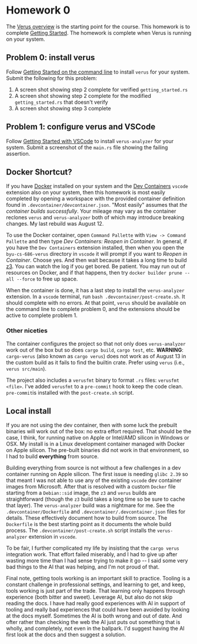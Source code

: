 # Homework 0

The [Verus overview](https://verus-lang.github.io/verus/guide/overview.html) is the starting point for the course. This homework is to complete [Getting Started](https://verus-lang.github.io/verus/guide/getting_started.html). The homework is complete when Verus is running on your system.

## Problem 0: install verus

Follow [Getting Started on the command line](https://verus-lang.github.io/verus/guide/getting_started_cmd_line.html) to install `verus` for your system. Submit the following for this problem:

1. A screen shot showing step 2 complete for verified `getting_started.rs`
1. A screen shot showing step 2 complete for the modified `getting_started.rs` that doesn't verify
1. A screen shot showing step 3 complete

## Problem 1: configure verus and VSCode

Follow [Getting Started with VSCode](https://verus-lang.github.io/verus/guide/getting_started_vscode.html) to install `verus-analyzer` for your system. Submit a screenshot of the `main.rs` file showing the failing assertion.

## Docker Shortcut?

If you have [Docker](https://www.docker.com) installed on your system and the [Dev Containers](https://marketplace.visualstudio.com/items?itemName=ms-vscode-remote.remote-containers) `vscode` extension also on your system, then this homework is most easily completed by opening a workspace with the provided container definition found in `.devcontainer/devcontainer.json`. "Most easily" assumes that _the container builds successfully_. Your mileage may vary as the container reclones `verus` and `verus-analyzer` both of which may introduce breaking changes. My last rebuild was August 12.

To use the Docker container, open `Command Pallette` with `View -> Command Pallette` and then type _Dev Containers: Reopen in Container_. In general, if you have the `Dev Containers` extension installed, then when you open the `byu-cs-686-verus` directory in `vscode` it will prompt if you want to _Reopen in Container_. Choose yes. And then wait because it takes a long time to build [z3](https://github.com/Z3Prover/z3). You can watch the log if you get bored. Be patient. You may run out of resources on Docker, and if that happens, then try `docker builder prune --all --force` to free up space.

When the container is done, it has a last step to install the `verus-analyzer` extension. In a `vscode` terminal, run `bash .devcontainer/post-create.sh`. It should complete with no errors. At that point, `verus` should be available on the command line to complete problem 0, and the extensions should be active to complete problem 1.

### Other niceties

The container configures the project so that not only does `verus-analyzer` work out of the box but so does `cargo build`, `cargo test`, etc. **WARNING**: `cargo-verus` (also known as `cargo verus`) does not work as of August 13 in the custom build as it fails to find the builtin crate. Prefer using `verus` (i.e., `verus src/main`).

The project also includes a `verusfmt` binary to format `.rs` files: `verusfmt <file>`. I've added `verusfmt` to a `pre-commit` hook to keep the code clean. `pre-commit`is installed with the `post-create.sh` script.

## Local install

If you are not using the dev container, then with some luck the prebuilt binaries will work out of the box: no extra effort required. That should be the case, I think, for running native on Apple or Intel/AMD silicon in Windows or OSX. My install is in a Linux development container managed with Docker on Apple silicon. The pre-built binaries did not work in that environment, so I had to build **everything** from source.

Building everything from source is not without a few challenges in a dev container running on Apple silicon. The first issue is needing `glibc 2.39` so that meant I was not able to use any of the existing `vscode` dev container images from Microsoft. After that is resolved with a custom `Docker` file starting from a `Debian::sid` image, the `z3` and `verus` builds are straightforward (though the `z3` build takes a long time so be sure to cache that layer). The `verus-analyzer` build  was a nightmare for me. See the `.devcontainer/Dockerfile` and `.devcontainer/.devcontainer.json` files for details. These effectively document how to build from source. The `Dockerfile` is the best starting point as it documents the whole build process. The `.devcontainer/post-create.sh` script installs the `verus-analyzer` extension in `vscode`.

To be fair, I further complicated my life by insisting that the `cargo verus` integration work. That effort failed miserably, and I had to give up after wasting more time than I had sense trying to make it go -- I said some very bad things to the AI that was helping, and I'm not proud of that.

Final note, getting tools working is an important skill to practice. Tooling is a constant challenge in professional settings, and learning to get, and keep, tools working is just part of the trade. That learning only happens through experience (both bitter and sweet). Leverage AI, but also do not skip reading the docs. I have had really good experiences with AI in support of tooling and really bad experiences that could have been avoided by looking at the docs myself. Sometimes the AI is both wrong and out of date. And ofter rather than checking the web the AI just puts out something that is wholly, and completely, not even in the ballpark. I'd suggest having the AI first look at the docs and then suggest a solution.
